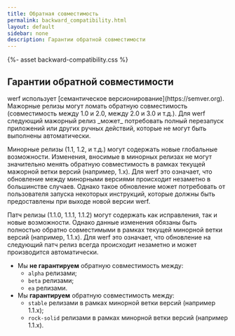 ```yaml
---
title: Обратная совместимость
permalink: backward_compatibility.html
layout: default
sidebar: none
description: Гарантии обратной совместимости
---
```

{%- asset backward-compatibility.css %}

<div class="page__container page_installation">
  <div class="installation-compatibility">
    <h2 class="installation-compatibility__title" id="backward-compatibility-promise">Гарантии обратной совместимости</h2>
    <div markdown="1" class="docs">
werf использует [семантическое версионирование](https://semver.org). Мажорные релизы могут ломать обратную совместимость (совместимость между 1.0 и 2.0, между 2.0 и 3.0 и т.д.). Для werf следующий мажорный релиз _может_ потребовать полный перезапуск приложений или других ручных действий, которые не могут быть выполнены автоматически.

Минорные релизы (1.1, 1.2, и т.д.) могут содержать новые глобальные возможности. Изменения, вносимые в минорных релизах не могут значительно менять обратную совместимость в рамках текущей мажорной ветки версий (например, 1.x). Для werf это означает, что обновление между минорными версиями происходит незаметно в большинстве случаев. Однако такое обновление может потребовать от пользователя запуска некоторых инструкций, которые должны быть предоставлены при выходе новой версии werf.

Патч релизы (1.1.0, 1.1.1, 1.1.2) могут содержать как исправления, так и новые возможности. Однако данные изменения обязаны быть полностью обратно совместимыми в рамках текущей минорной ветки версий (например, 1.1.х). Для werf это означает, что обновление на следующий патч релиз всегда происходит незаметно и может производится автоматически.

 - Мы **не гарантируем** обратную совместимость между:
    - `alpha` релизами;
    - `beta` релизами;
    - `ea` релизами.
 - Мы **гарантируем** обратную совместимость между:
    - `stable` релизами в рамках минорной ветки версий (например 1.1.x);
    - `rock-solid` релизами в рамках минорной ветки версий (например 1.1.x).
</div>
  </div>
</div>
